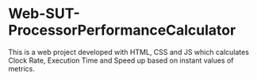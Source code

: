 # Web-SUT-ProcessorPerformanceCalculator
This is a web project developed with HTML, CSS and JS which calculates Clock Rate, Execution Time and Speed up based on instant values of metrics.
